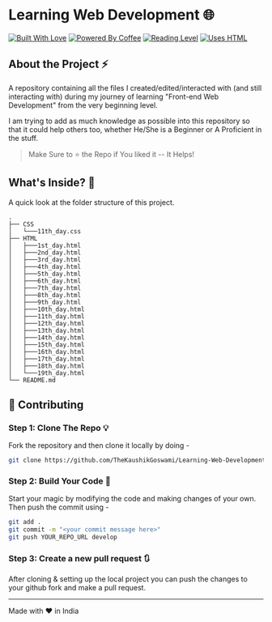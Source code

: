 
# Learning Web Development 🌐

[![Built With Love](https://forthebadge.com/images/badges/built-with-love.svg)](https://github.com/TheKaushikGoswami)
[![Powered By Coffee](https://forthebadge.com/images/badges/powered-by-coffee.svg)](https://github.com/TheKaushikGoswami)
[![Reading Level](https://forthebadge.com/images/badges/reading-6th-grade-level.svg)](https://github.com/TheKaushikGoswami)
[![Uses HTML](https://forthebadge.com/images/badges/uses-html.svg)](https://github.com/TheKaushikGoswami)

## About the Project ⚡

A repository containing all the files I created/edited/interacted with
(and still interacting with) during my journey of learning "Front-end 
Web Development" from the very beginning level.

I am trying to add as much knowledge as possible into this repository
so that it could help others too, whether He/She is a Beginner or A
Proficient in the stuff.

> Make Sure to ⭐ the Repo if You liked it -- It Helps!

## What's Inside? 📂

A quick look at the folder structure of this project.

    .
    ├── CSS
    │   └───11th_day.css
    ├── HTML
    │   ├───1st_day.html
    │   ├───2nd_day.html
    │   ├───3rd_day.html
    │   ├───4th_day.html
    │   ├───5th_day.html
    │   ├───6th_day.html
    │   ├───7th_day.html
    │   ├───8th_day.html
    │   ├───9th_day.html
    │   ├───10th_day.html
    │   ├───11th_day.html
    │   ├───12th_day.html
    │   ├───13th_day.html
    │   ├───14th_day.html
    │   ├───15th_day.html
    │   ├───16th_day.html
    │   ├───17th_day.html
    │   ├───18th_day.html
    │   └───19th_day.html
    └── README.md

## 🚀 Contributing 

### Step 1: Clone The Repo 💡

Fork the repository and then clone it locally by doing -

```bash
git clone https://github.com/TheKaushikGoswami/Learning-Web-Development.git
```

### Step 2: Build Your Code 🔨

Start your magic by modifying the code and making changes of your own. Then push the commit using -

```bash
git add .
git commit -m "<your commit message here>"
git push YOUR_REPO_URL develop
```

### Step 3: Create a new pull request 🔃

After cloning & setting up the local project you can push the changes to your github fork and make a pull request.

------

Made with :heart: in India